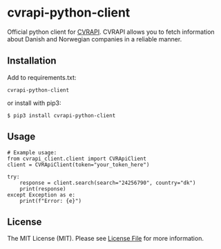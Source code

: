 # cvrapi-python-client
Official python client for [CVRAPI](https://cvrapi.dk/documentation).
CVRAPI allows you to fetch information about Danish and Norwegian companies in a reliable manner.

Installation
----
Add to requirements.txt:
```
cvrapi-python-client
```
or install with pip3:
```
$ pip3 install cvrapi-python-client
```


Usage
----
```
# Example usage:
from cvrapi_client.client import CVRApiClient
client = CVRApiClient(token="your_token_here")

try:
    response = client.search(search="24256790", country="dk")
    print(response)
except Exception as e:
    print(f"Error: {e}")

```

License
----
The MIT License (MIT). Please see [License File](LICENSE) for more information.
